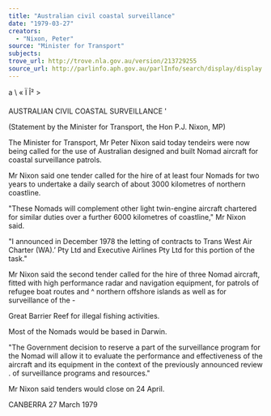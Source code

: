 ```yaml
---
title: "Australian civil coastal surveillance"
date: "1979-03-27"
creators:
  - "Nixon, Peter"
source: "Minister for Transport"
subjects:
trove_url: http://trove.nla.gov.au/version/213729255
source_url: http://parlinfo.aph.gov.au/parlInfo/search/display/display.w3p;query=Id%3A%22media/pressrel/HPR06002545%22
---
```


 a \  « Ï Î² >

 AUSTRALIAN CIVIL COASTAL SURVEILLANCE '

 (Statement by the Minister for Transport, the Hon P.J. Nixon, MP)

 The Minister for Transport, Mr Peter Nixon said today  tendeirs were now being called for the use of Australian designed  and built Nomad aircraft for coastal surveillance patrols.

 Mr Nixon said one tender called for the hire of at  least four Nomads for two years to undertake a daily search  of about 3000 kilometres of northern coastline.

 "These Nomads will complement other light twin-engine  aircraft chartered for similar duties over a further 6000  kilometres of coastline," Mr Nixon said.

 "I announced in December 1978 the letting of contracts  to Trans West Air Charter (WA).’  Pty Ltd and Executive Airlines  Pty Ltd for this portion of the task."

 Mr Nixon said the second tender called for the hire  of three Nomad aircraft, fitted with high performance radar and  navigation equipment, for patrols of refugee boat routes and ^ northern offshore islands as well as for surveillance of the -

 Great Barrier Reef for illegal fishing activities.

 Most of the Nomads would be based in Darwin.

 "The Government decision to reserve a part of the  surveillance program for the Nomad will allow it to evaluate  the performance and effectiveness of the aircraft and its  equipment in the context of the previously announced review .   of surveillance programs and resources."

 Mr Nixon said tenders would close on 24 April.

 CANBERRA  27 March 1979

